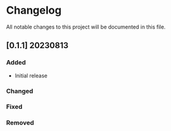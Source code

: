 # Changelog

All notable changes to this project will be documented in this file.

## [0.1.1] 20230813
### Added

- Initial release

### Changed

### Fixed

### Removed



